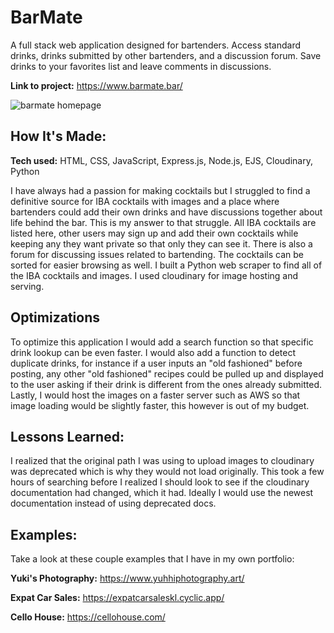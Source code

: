 # BarMate

A full stack web application designed for bartenders. Access standard drinks, drinks submitted by other bartenders, and a discussion forum. Save drinks to your favorites list and leave comments in discussions.

**Link to project:** https://www.barmate.bar/

![barmate homepage](https://res.cloudinary.com/dllmha3wx/image/upload/v1685402698/barmate-screenshot_mmhiss.png)

## How It's Made:

**Tech used:** HTML, CSS, JavaScript, Express.js, Node.js, EJS, Cloudinary, Python

I have always had a passion for making cocktails but I struggled to find a definitive source for IBA cocktails with images and a place where bartenders could add their own drinks and have discussions together about life behind the bar. This is my answer to that struggle. All IBA cocktails are listed here, other users may sign up and add their own cocktails while keeping any they want private so that only they can see it. There is also a forum for discussing issues related to bartending. The cocktails can be sorted for easier browsing as well. I built a Python web scraper to find all of the IBA cocktails and images. I used cloudinary for image hosting and serving.

## Optimizations

To optimize this application I would add a search function so that specific drink lookup can be even faster. I would also add a function to detect duplicate drinks, for instance if a user inputs an "old fashioned" before posting, any other "old fashioned" recipes could be pulled up and displayed to the user asking if their drink is different from the ones already submitted. Lastly, I would host the images on a faster server such as AWS so that image loading would be slightly faster, this however is out of my budget.

## Lessons Learned:

I realized that the original path I was using to upload images to cloudinary was deprecated which is why they would not load originally. This took a few hours of searching before I realized I should look to see if the cloudinary documentation had changed, which it had. Ideally I would use the newest documentation instead of using deprecated docs.

## Examples:

Take a look at these couple examples that I have in my own portfolio:

**Yuki's Photography:** https://www.yuhhiphotography.art/

**Expat Car Sales:** https://expatcarsaleskl.cyclic.app/

**Cello House:** https://cellohouse.com/
